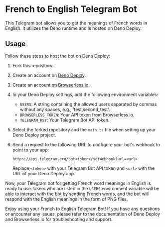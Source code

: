 # French to English Telegram Bot

This Telegram bot allows you to get the meanings of French words in English. It utilizes the Deno runtime and is hosted on Deno Deploy.

## Usage

Follow these steps to host the bot on Deno Deploy:

1. Fork this repository.

2. Create an account on [Deno Deploy](https://deno.com/deploy).

3. Create an account on [Browserless.io](https://www.browserless.io/).

4. In your Deno Deploy settings, add the following environment variables:

   - `USERS`: A string containing the allowed users separated by commas without any spaces, e.g., 'test,second_test'.
   - `BROWSERLESS_TOKEN`: Your API token from Browserless.io.
   - `TELEGRAM_KEY`: Your Telegram Bot API token.

5. Select the forked repository and the `main.ts` file when setting up your Deno Deploy project.

6. Send a request to the following URL to configure your bot's webhook to point to your app:
   ```
   https://api.telegram.org/bot<token>/setWebhook?url=<url>
   ```
   Replace `<token>` with your Telegram Bot API token and `<url>` with the URL of your Deno Deploy app.

Now, your Telegram bot for getting French word meanings in English is ready to use. Users who are listed in the `USERS` environment variable will be able to interact with the bot by sending French words, and the bot will respond with the English meanings in the form of PNG files.

Enjoy using your French to English Telegram Bot! If you have any questions or encounter any issues, please refer to the documentation of Deno Deploy and Browserless.io for troubleshooting and support.
